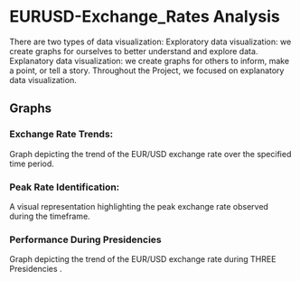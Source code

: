 # EURUSD-Exchange_Rates Analysis
There are two types of data visualization:
  Exploratory data visualization: we create graphs for ourselves to better understand and explore data.
  Explanatory data visualization: we create graphs for others to inform, make a point, or tell a story.
Throughout the Project, we focused on explanatory data visualization.
## Graphs
### Exchange Rate Trends: 
Graph depicting the trend of the EUR/USD exchange rate over the specified time period.
### Peak Rate Identification: 
A visual representation highlighting the peak exchange rate observed during the timeframe.
### Performance During Presidencies
Graph depicting the trend of the EUR/USD exchange rate during THREE Presidencies .

